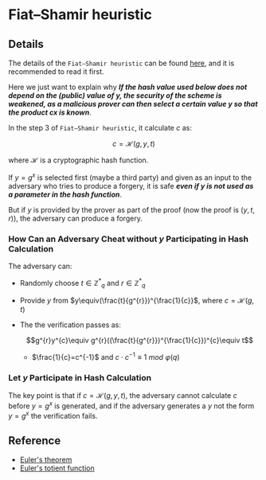 # Fiat–Shamir heuristic

## Details

The details of the `Fiat–Shamir heuristic` can be found [here](https://en.wikipedia.org/wiki/Fiat%E2%80%93Shamir_heuristic#cite_note-8), and it is recommended to read it first.  

Here we just want to explain why ***If the hash value used below does not depend on the (public) value of y, the security of the scheme is weakened, as a malicious prover can then select a certain value y so that the product cx is known***.  

In the step 3 of `Fiat–Shamir heuristic`, it calculate $c$ as:  

$$c=\mathcal{H}(g,y,t)$$  

where $\mathcal{H}$ is a cryptographic hash function.   

If $y=g^{x}$ is selected first (maybe a third party) and given as an input to the adversary who tries to produce a forgery, it is safe ***even if $y$ is not used as a parameter in the hash function***.  

But if $y$ is provided by the prover as part of the proof (now the proof is $(y,t,r)$), the adversary can produce a forgery.  

### How Can an Adversary Cheat without $y$ Participating in Hash Calculation

The adversary can:  

- Randomly choose $t\in\mathbb{Z^{\ast}}_ {q}$ and $r\in\mathbb{Z^{\ast}}_ {q}$
- Provide $y$ from $y\equiv(\frac{t}{g^{r}})^{\frac{1}{c}}$, where $c=\mathcal{H}(g,t)$  
- The the verification passes as:  

    $$g^{r}y^{c}\equiv g^{r}((\frac{t}{g^{r}})^{\frac{1}{c}})^{c}\equiv t$$

    - $\frac{1}{c}=c^{-1}$ and $c \cdot c^{-1}\equiv1 \ mod \ \varphi(q)$  

### Let $y$ Participate in Hash Calculation

The key point is that if $c=\mathcal{H}(g,y,t)$, the adversary cannot calculate $c$ before $y=g^{x}$ is generated, and if the adversary generates a $y$ not the form $y=g^{x}$ the verification fails.  

## Reference

- [Euler's theorem](https://en.wikipedia.org/wiki/Euler%27s_theorem)
- [Euler's totient function](https://en.wikipedia.org/wiki/Euler%27s_totient_function)
